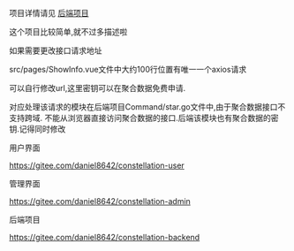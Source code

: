 项目详情请见  [后端项目](https://gitee.com/daniel8642/constellation-chart-backend)

这个项目比较简单,就不过多描述啦

如果需要更改接口请求地址

src/pages/ShowInfo.vue文件中大约100行位置有唯一一个axios请求

可以自行修改url,这里密钥可以在聚合数据免费申请.

对应处理该请求的模块在后端项目Command/star.go文件中,由于聚合数据接口不支持跨域. 不能从浏览器直接访问聚合数据的接口.后端该模块也有聚合数据的密钥.记得同时修改

用户界面

https://gitee.com/daniel8642/constellation-user

管理界面

https://gitee.com/daniel8642/constellation-admin

后端项目

https://gitee.com/daniel8642/constellation-backend

